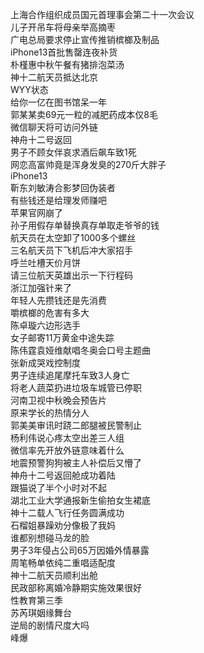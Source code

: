 上海合作组织成员国元首理事会第二十一次会议  
儿子开吊车将母亲举高摘枣  
广电总局要求停止宣传推销槟榔及制品  
iPhone13首批售罄连夜补货  
朴槿惠中秋午餐有猪排泡菜汤  
神十二航天员抵达北京  
WYY状态  
给你一亿在图书馆呆一年  
郭某某卖69元一粒的减肥药成本仅8毛  
微信聊天将可访问外链  
神舟十二号返回  
男子不顾女伴哀求酒后飙车致1死  
网恋高富帅竟是浑身发臭的270斤大胖子  
iPhone13  
靳东刘敏涛合影梦回伪装者  
有些钱还是给理发师赚吧  
苹果官网崩了  
孙子用假存单替换真存单取走爷爷的钱  
航天员在太空卸了1000多个螺丝  
三名航天员下飞机后冲大家招手  
呼兰吐槽天价月饼  
请三位航天英雄出示一下行程码  
浙江加强针来了  
年轻人先攒钱还是先消费  
嚼槟榔的危害有多大  
陈卓璇六边形选手  
女子邮寄11万黄金中途失踪  
陈伟霆袁娅维献唱冬奥会口号主题曲  
张新成哭戏控制度  
男子连续追尾摩托车致3人身亡  
将老人蔬菜扔进垃圾车城管已停职  
河南卫视中秋晚会预告片  
原来学长的热情分人  
郭美美审讯时跷二郎腿被民警制止  
杨利伟说心疼太空出差三人组  
微信率先开放外链意味着什么  
地震预警狗狗被主人补偿后又懵了  
神舟十二号返回舱成功着陆  
跟猫说了半个小时对不起  
湖北工业大学通报新生偷拍女生裙底  
神十二载人飞行任务圆满成功  
石榴姐暴躁劝分像极了我妈  
谁都别想碰马龙的脸  
男子3年侵占公司65万因婚外情暴露  
周笔畅单依纯二重唱适配度  
神十二航天员顺利出舱  
民政部称离婚冷静期实施效果很好  
性教育第三季  
苏芮琪姻缘舞台  
逆局的剧情尺度大吗  
峰爆  
